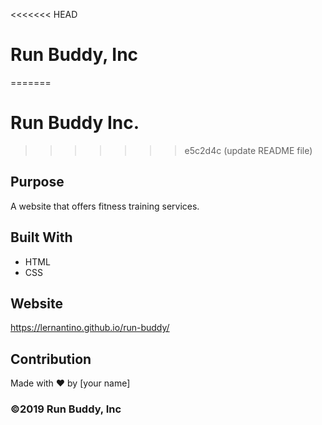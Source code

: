 <<<<<<< HEAD
# Run Buddy, Inc
=======
# Run Buddy Inc.
>>>>>>> e5c2d4c (update README file)

## Purpose
A website that offers fitness training services. 

## Built With
* HTML
* CSS

## Website
https://lernantino.github.io/run-buddy/

## Contribution
Made with ❤️ by [your name]

### ©️2019 Run Buddy, Inc 
